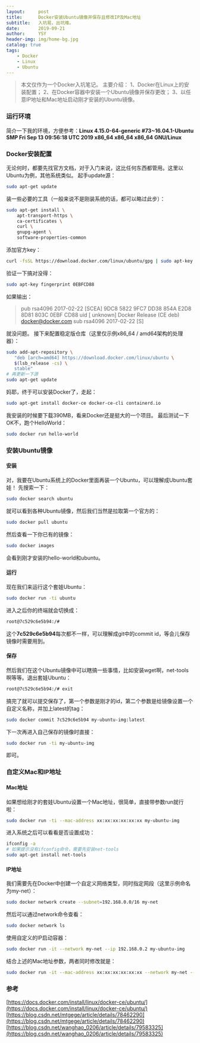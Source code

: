```yaml
---
layout:     post
title:      Docker安装Ubuntu镜像并保存且修改IP及Mac地址
subtitle:   入坑易，出坑难。
date:       2019-09-21
author:     YSY
header-img: img/home-bg.jpg
catalog: true
tags:
    - Docker
    - Linux
    - Ubuntu
---
```


> 本文仅作为一个Docker入坑笔记。
> 主要介绍：
> 1、Docker在Linux上的安装配置；
> 2、在Docker容器中安装一个Ubuntu镜像并保存更改；
> 3、以任意IP地址和Mac地址启动刚才安装的Ubuntu镜像。

### 运行环境
简介一下我的环境，方便参考：**Linux 4.15.0-64-generic #73~16.04.1-Ubuntu SMP Fri Sep 13 09:56:18 UTC 2019 x86_64 x86_64 x86_64 GNU/Linux**

### Docker安装配置
无论何时，都要先找官方文档，对于入门来说，这比任何东西都管用。这里以Ubuntu为例，其他系统类似。
起手update源：
```bash
sudo apt-get update
```
装一些必要的工具（一般来说不是刚装系统的话，都可以略过此步）：
```bash
sudo apt-get install \
    apt-transport-https \
    ca-certificates \
    curl \
    gnupg-agent \
    software-properties-common
```
添加官方key：
```bash
curl -fsSL https://download.docker.com/linux/ubuntu/gpg | sudo apt-key add -
```
验证一下搞对没得：
```bash
sudo apt-key fingerprint 0EBFCD88
```
如果输出：
> pub   rsa4096 2017-02-22 [SCEA]
>    9DC8 5822 9FC7 DD38 854A  E2D8 8D81 803C 0EBF CD88
> uid           [ unknown] Docker Release (CE deb) <docker@docker.com>
> sub   rsa4096 2017-02-22 [S]

就没问题。
接下来配置稳定版仓库（这里仅示例x86_64 / amd64架构的处理器）：
```bash
sudo add-apt-repository \
   "deb [arch=amd64] https://download.docker.com/linux/ubuntu \
   $(lsb_release -cs) \
   stable"
# 再更新一下源
sudo apt-get update
```
妈耶，终于可以安装Docker了，走起：
```bash
sudo apt-get install docker-ce docker-ce-cli containerd.io
```
我安装的时候要下载390MB，看来Docker还是挺大的一个项目。
最后测试一下OK不，跑个HelloWorld：
```bash
sudo docker run hello-world
```

### 安装Ubuntu镜像
#### 安装
对，我要在Ubuntu系统上的Docker里面再装一个Ubuntu，可以理解成Ubuntu套娃！
先搜索一下：
```bash
sudo docker search ubuntu
```
就可以看到各种Ubuntu镜像，然后我们当然是拉取第一个官方的：
```bash
sudo docker pull ubuntu
```
然后查看一下你已有的镜像：
```bash
sudo docker images
```
会看到刚才安装的hello-world和ubuntu。
#### 运行
现在我们来运行这个套娃Ubuntu：
```bash
sudo docker run -ti ubuntu
```
进入之后你的终端就会切换成：
```bash
root@7c529c6e5b94:/#
```
这个**7c529c6e5b94**每次都不一样，可以理解成git中的commit id，等会儿保存镜像时需要用到。
#### 保存
然后我们在这个Ubuntu镜像中可以瞎搞一些事情，比如安装wget啊，net-tools啊等等。退出套娃Ubuntu：
```bash
root@7c529c6e5b94:/# exit
```
搞完了就可以提交保存了，第一个参数是刚才的id，第二个参数是给镜像设置一个自定义名称，并加上latest的tag：
```bash
sudo docker commit 7c529c6e5b94 my-ubuntu-img:latest
```
下一次再进入自己保存的镜像时直接：
```bash
sudo docker run -ti my-ubuntu-img
```
即可。

### 自定义Mac和IP地址
#### Mac地址
如果想给刚才的套娃Ubuntu设置一个Mac地址，很简单，直接带参数run就行啦：
```bash
sudo docker run -ti --mac-address xx:xx:xx:xx:xx:xx my-ubuntu-img
```
进入系统之后可以看看是否设置成功：
```bash
ifconfig -a
# 如果提示没有ifconfig命令，需要先安装net-tools
sudo apt-get install net-tools
```
#### IP地址
我们需要先在Docker中创建一个自定义网络类型，同时指定网段（这里示例命名为my-net）：
```bash
sudo docker network create --subnet=192.168.0.0/16 my-net
```
然后可以通过network命令查看：
```bash
sudo docker network ls
```
使用自定义的IP启动容器：
```bash
sudo docker run -it --network my-net --ip 192.168.0.2 my-ubuntu-img
```
结合上述的Mac地址参数，两者同时修改就是：
```bash
sudo docker run -it --mac-address xx:xx:xx:xx:xx:xx --network my-net --ip 192.168.0.2 my-ubuntu-img
```

### 参考
[https://docs.docker.com/install/linux/docker-ce/ubuntu/](https://docs.docker.com/install/linux/docker-ce/ubuntu/)
[https://blog.csdn.net/mtgege/article/details/78462290](https://blog.csdn.net/mtgege/article/details/78462290)
[https://blog.csdn.net/wanghao_0206/article/details/79583325](https://blog.csdn.net/wanghao_0206/article/details/79583325)
